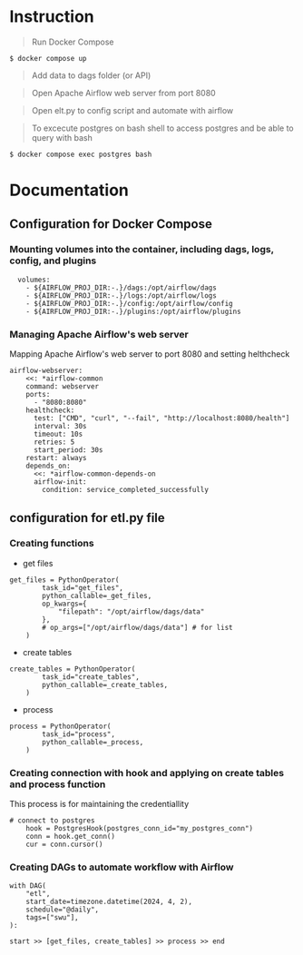 # Instruction 

> Run Docker Compose
```
$ docker compose up
```

> Add data to dags folder (or API)

> Open Apache Airflow web server from port 8080

> Open elt.py 
to config script and automate with airflow

> To excecute postgres on bash shell
to access postgres and be able to query with bash
```
$ docker compose exec postgres bash
```

# Documentation

## Configuration for Docker Compose

### Mounting volumes into the container, including dags, logs, config, and plugins

```
  volumes:
    - ${AIRFLOW_PROJ_DIR:-.}/dags:/opt/airflow/dags
    - ${AIRFLOW_PROJ_DIR:-.}/logs:/opt/airflow/logs
    - ${AIRFLOW_PROJ_DIR:-.}/config:/opt/airflow/config
    - ${AIRFLOW_PROJ_DIR:-.}/plugins:/opt/airflow/plugins
```

### Managing Apache Airflow's web server

Mapping Apache Airflow's web server to port 8080 and setting helthcheck

```
airflow-webserver:
    <<: *airflow-common
    command: webserver
    ports:
      - "8080:8080"
    healthcheck:
      test: ["CMD", "curl", "--fail", "http://localhost:8080/health"]
      interval: 30s
      timeout: 10s
      retries: 5
      start_period: 30s
    restart: always
    depends_on:
      <<: *airflow-common-depends-on
      airflow-init:
        condition: service_completed_successfully
```

## configuration for etl.py file

### Creating functions
- get files
```
get_files = PythonOperator(
        task_id="get_files",
        python_callable=_get_files,
        op_kwargs={
            "filepath": "/opt/airflow/dags/data"
        },
        # op_args=["/opt/airflow/dags/data"] # for list
    )
```

- create tables
```
create_tables = PythonOperator(
        task_id="create_tables",
        python_callable=_create_tables,
    )
```

- process
```
process = PythonOperator(
        task_id="process",
        python_callable=_process,
    )
```

### Creating connection with hook and applying on create tables and process function
This process is for maintaining the credentiallity
```
# connect to postgres
    hook = PostgresHook(postgres_conn_id="my_postgres_conn")
    conn = hook.get_conn()
    cur = conn.cursor()
```

### Creating DAGs to automate workflow with Airflow
```
with DAG(
    "etl",
    start_date=timezone.datetime(2024, 4, 2),
    schedule="@daily",
    tags=["swu"],
):
```
```
start >> [get_files, create_tables] >> process >> end
```